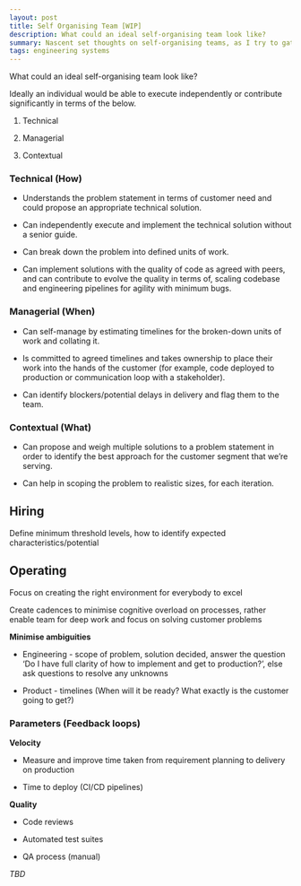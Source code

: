 ```yaml
---
layout: post
title: Self Organising Team [WIP]
description: What could an ideal self-organising team look like?
summary: Nascent set thoughts on self-organising teams, as I try to gather and put together a better model for understanding.
tags: engineering systems
---
```


What could an ideal self-organising team look like?

Ideally an individual would be able to execute independently or contribute significantly in terms of the below.

1.  Technical
    
2.  Managerial
    
3.  Contextual
    

### Technical (How)

-   Understands the problem statement in terms of customer need and could propose an appropriate technical solution.
    
-   Can independently execute and implement the technical solution without a senior guide.
    
-   Can break down the problem into defined units of work.
    
-   Can implement solutions with the quality of code as agreed with peers, and can contribute to evolve the quality in terms of, scaling codebase and engineering pipelines for agility with minimum bugs.
    

### Managerial (When)

-   Can self-manage by estimating timelines for the broken-down units of work and collating it.
    
-   Is committed to agreed timelines and takes ownership to place their work into the hands of the customer (for example, code deployed to production or communication loop with a stakeholder).
    
-   Can identify blockers/potential delays in delivery and flag them to the team.
    

### Contextual (What)

-   Can propose and weigh multiple solutions to a problem statement in order to identify the best approach for the customer segment that we’re serving.
    
-   Can help in scoping the problem to realistic sizes, for each iteration.
    

## Hiring

Define minimum threshold levels, how to identify expected characteristics/potential

## Operating

Focus on creating the right environment for everybody to excel

Create cadences to minimise cognitive overload on processes, rather enable team for deep work and focus on solving customer problems

**Minimise ambiguities**

-   Engineering - scope of problem, solution decided, answer the question ‘Do I have full clarity of how to implement and get to production?’, else ask questions to resolve any unknowns
    
-   Product - timelines (When will it be ready? What exactly is the customer going to get?)
    

### Parameters (Feedback loops)

**Velocity**

-   Measure and improve time taken from requirement planning to delivery on production
    
-   Time to deploy (CI/CD pipelines)
    

**Quality**

-   Code reviews
    
-   Automated test suites
    
-   QA process (manual)
    

*TBD*